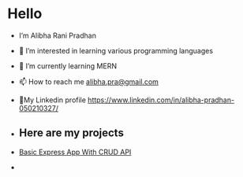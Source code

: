 # Hello 
- I’m Alibha Rani Pradhan
- 👀 I’m interested in learning various programming languages
- 🌱 I’m currently learning MERN
- 📫 How to reach me alibha.pra@gmail.com
- 🔗My Linkedin profile https://www.linkedin.com/in/alibha-pradhan-050210327/

- ## Here are my projects
- [Basic Express App With CRUD API](https://github.com/alibha04/expressAPI1)
- 
  
